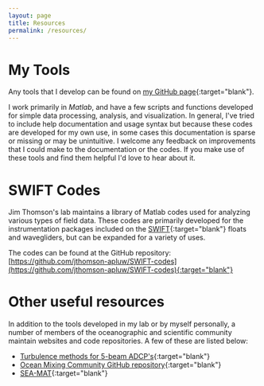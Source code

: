 ```yaml
---
layout: page
title: Resources
permalink: /resources/
---
```


# My Tools
Any tools that I develop can be found on [my GitHub page](https://github.com/sdbrenner){:target="blank"}.

I work primarily in *Matlab*, and have a few scripts and functions developed for simple data processing, analysis, and visualization.  In general, I've tried to include help documentation and usage syntax but because these codes are developed for my own use, in some cases this documentation is sparse or missing or may be unintuitive.
I welcome any feedback on improvements that I could make to the documentation or the codes. If you make use of these tools and find them helpful I'd love to hear about it.


# SWIFT Codes
Jim Thomson's lab maintains a library of Matlab codes used for analyzing various types of field data. These codes are primarily developed for the instrumentation packages included on the [SWIFT](http://www.apl.washington.edu/swift){:target="blank"} floats and wavegliders, but can be expanded for a variety of uses.

The codes can be found at the GitHub repository:
[https://github.com/jthomson-apluw/SWIFT-codes](https://github.com/jthomson-apluw/SWIFT-codes){:target="blank"}

# Other useful resources
In addition to the tools developed in my lab or by myself personally, a number of members of the oceanographic and scientific community maintain websites and code repositories.  A few of these are listed below:

* [Turbulence methods for 5-beam ADCP's](https://github.com/mguerrap/5Beam-Turbulence-Methods){:target="blank"}
* [Ocean Mixing Community GitHub repository](https://github.com/OceanMixingCommunity){:target="blank"}
* [SEA-MAT](https://sea-mat.github.io/sea-mat/){:target="blank"}
